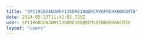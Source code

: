 ```yaml
---
title: "SP119GBG8NJWRY1JSDRE10QQRCMVQFNDHXH6N1MT8"
date: 2024-05-23T11:42:02.725Z
user: SP119GBG8NJWRY1JSDRE10QQRCMVQFNDHXH6N1MT8
layout: "users"
---
```

    